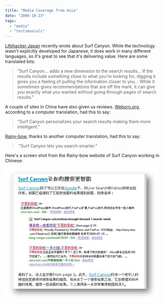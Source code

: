 ```yaml
---
title: "Media Coverage from Asia"
date: "2008-10-23"
tags: 
  - "media"
  - "testimonials"
---
```


[Lifehacker Japan](http://www.lifehacker.jp/2008/10/post_294.html) recently wrote about Surf Canyon. While the technology wasn't explicitly developed for Japanese, it does work in many different languages, so it's great to see that it's delivering value. Here are some translated bits:

> "Surf Canyon... adds a new dimension to the search results... If the results include something close to what you're looking for, digging it gives you a feeling of pulling the information closer to you... While it sometimes gives recommendations that are off the mark, it can give you exactly what you wanted without going through pages of search results."

A couple of sites in China have also given us reviews. [Weborn.org](http://www.weborn.org/surf-canyon-624/), according to a computer translation, had this to say:

> "Surf Canyon personalizes your search results making them more intelligent."

[Rainy-bow](http://rainy-bow.com/surf-canyon-%E6%99%BA%E8%83%BD%E5%8C%96%E6%90%9C%E7%B4%A2.html), thanks to another computer translation, had this to say:

>  "Surf Canyon lets you search smarter."

Here's a screen shot from the Rainy-bow website of Surf Canyon working in Chinese:

![Rainy-bow Screen Shot of Surf Canyon in Chinese](/assets/images/rank-dynamics/rainy-bow-screen-shot.jpg)
